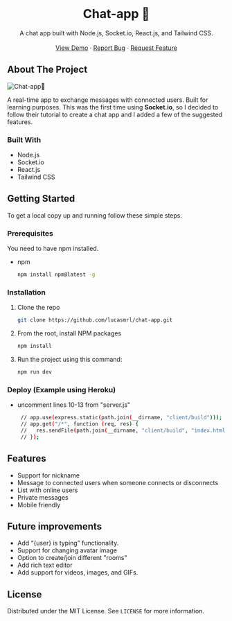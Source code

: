 <br />
  <h1 align="center">Chat-app 🦜</h1>

  <p align="center">
    A chat app built with Node.js, Socket.io, React.js, and Tailwind CSS.
    <br />
    <br />
    <a href="http://chat-app-on.herokuapp.com/">View Demo</a>
    ·
    <a href="https://github.com/lucasmrl/chat-app/issues">Report Bug</a>
    ·
    <a href="https://github.com/lucasmrl/chat-app/issues">Request Feature</a>
  </p>
</p>

<!-- ABOUT THE PROJECT -->

## About The Project

![Chat-app🦜](https://github.com/lucasmrl/chat-app/blob/master/screenshot.png?raw=true)

A real-time app to exchange messages with connected users. Built for learning purposes. This was the first time using **Socket.io**, so I decided to follow their tutorial to create a chat app and I added a few of the suggested features.

### Built With

- Node.js
- Socket.io
- React.js
- Tailwind CSS

<!-- GETTING STARTED -->

## Getting Started

To get a local copy up and running follow these simple steps.

### Prerequisites

You need to have npm installed.

- npm
  ```sh
  npm install npm@latest -g
  ```

### Installation

1. Clone the repo
   ```sh
   git clone https://github.com/lucasmrl/chat-app.git
   ```
2. From the root, install NPM packages
   ```sh
   npm install
   ```
3. Run the project using this command:
   ```sh
   npm run dev
   ```

### Deploy (Example using Heroku)

- uncomment lines 10-13 from "server.js"
  ```sh
   // app.use(express.static(path.join(__dirname, "client/build")));
   // app.get("/*", function (req, res) {
   //   res.sendFile(path.join(__dirname, "client/build", "index.html"));
   // });
  ```

<!-- USAGE EXAMPLES -->

## Features

- Support for nickname
- Message to connected users when someone connects or disconnects
- List with online users
- Private messages
- Mobile friendly

## Future improvements

- Add “{user} is typing” functionality.
- Support for changing avatar image
- Option to create/join different "rooms"
- Add rich text editor
- Add support for videos, images, and GIFs.

<!-- LICENSE -->

## License

Distributed under the MIT License. See `LICENSE` for more information.
